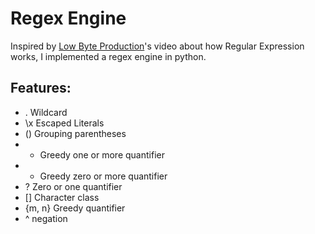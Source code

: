 # Regex Engine
Inspired by [Low Byte Production](https://youtube.com/watch?v=u01jb8YN2Lw&feature=shared)'s video about how Regular Expression works, I implemented a regex engine in python.

## Features:
- . Wildcard
- \x Escaped Literals
- () Grouping parentheses
- + Greedy one or more quantifier
- * Greedy zero or more quantifier
- ? Zero or one quantifier
- [] Character class
- {m, n} Greedy quantifier
- ^ negation
